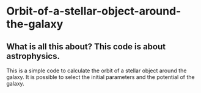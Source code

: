 # Orbit-of-a-stellar-object-around-the-galaxy

## What is all this about? This code is about astrophysics.

This is a simple code to calculate the orbit of a stellar object around the galaxy. It is possible to select the initial parameters and the potential of the galaxy.
